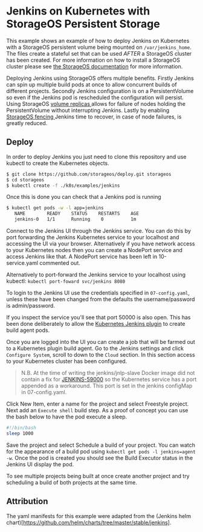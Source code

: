 # Jenkins on Kubernetes with StorageOS Persistent Storage

This example shows an example of how to deploy Jenkins on Kubernetes with a
StorageOS persistent volume being mounted on `/var/jenkins_home`. The files
create a stateful set that can be used *AFTER* a StorageOS cluster has been
created. For more information on how to install a StorageOS cluster please see
[the StorageOS
documentation](https://docs.storageos.com/docs/introduction/quickstart) for
more information.

Deploying Jenkins using StorageOS offers multiple benefits. Firstly Jenkins can
spin up multiple build pods at once to allow concurrent builds of different
projects. Secondly Jenkins configuration is on a PersistentVolume so even if
the Jenkins pod is rescheduled the configuration will persist. Using StorageOS
[ volume replicas ]( https://docs.storageos.com/docs/concepts/replication ) allows
for failure of nodes holding the PersistentVolume without interrupting Jenkins.
Lastly by enabling [ StorageOS
fencing ]( https://docs.storageos.com/docs/concepts/fencing ) Jenkins time to
recover, in case of node failures, is greatly reduced.

## Deploy

In order to deploy Jenkins you just need to clone this repository and use
kubectl to create the Kubernetes objects.

```bash
$ git clone https://github.com/storageos/deploy.git storageos
$ cd storageos
$ kubectl create -f ./k8s/examples/jenkins
```
Once this is done you can check that a Jenkins pod is running

```bash
$ kubectl get pods -w -l app=jenkins
   NAME        READY    STATUS    RESTARTS    AGE
   jenkins-0   1/1      Running    0          1m
```

Connect to the Jenkins UI through the Jenkins service. You can do this by
port forwarding the Jenkins Kubernetes service to your localhost and accessing
the UI via your browser. Alternatively if you have network access to your
Kubernetes nodes then you can create a NodePort service and access Jenkins like
that. A NodePort service has been left in 10-service.yaml commented out.

Alternatively to port-forward the Jenkins service to your localhost using
kubectl:
`kubectl port-foward svc/jenkins 8080`

To login to the Jenkins UI use the credentials specified in `07-config.yaml`,
unless these have been changed from the defaults the username/password is
admin/password.

If you inspect the service you'll see that port 50000 is also open. This has
been done deliberately to allow the [Kubernetes Jenkins
plugin](https://github.com/jenkinsci/kubernetes-plugin) to create build agent
pods.

Once you are logged into the UI you can create a job that will be farmed out to
a Kubernetes plugin build agent. Go to the Jenkins settings and click
`Configure System`, scroll to down to the `Cloud` section. In this section
access to your Kubernetes cluster has been configured.

> N.B. At the time of writing the jenkins/jnlp-slave Docker image did not
> contain a fix for
> [JENKINS-59000](https://issues.jenkins-ci.org/browse/JENKINS-59000) so the
> Kubernetes service has a port appended as a workaround. This port is set in
> the jenkins configMap in 07-config.yaml.

Click New Item, enter a name for the project and select Freestyle project. Next
add an `Execute shell` build step. As a proof of concept you can use the bash
below to have the pod execute a sleep.

```bash
#!/bin/bash
sleep 1000
```
Save the project and select Schedule a build of your project. You can watch for
the appearance of a build pod using `kubectl get pods -l jenkins=agent -w`.
Once the pod is created you should see the Build Executor status in the Jenkins
UI display the pod.

To see multiple projects being built at once create another project and try
scheduling a build of both projects at the same time.

## Attribution

The yaml manifests for this example were adapted from the (Jenkins helm
chart)[https://github.com/helm/charts/tree/master/stable/jenkins].
